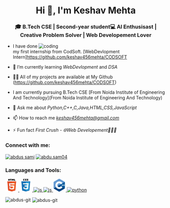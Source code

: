 <h1 align="center">Hi 👋, I'm Keshav Mehta</h1>
<h3 align="center">🎓 B.Tech CSE | Second-year student💻 AI Enthusisast | Creative Problem Solver | Web Developement Lover</h3>

<img align="right" alt="coding" width="400" src="https://user-images.githubusercontent.com/74038190/212750147-854a394f-fee9-4080-9770-78a4b7ece53f.gif">

- I have done my first internship from CodSoft. [WebDevlopment Intern]https://github.com/keshav456mehta/CODSOFT

- 🌱 I’m currently learning *WebDevlopment* and *DSA*

- 👨‍💻 All of my projects are available at My Github (https://github.com/keshav456mehta/CODSOFT)

- I am currently pursuing B.Tech CSE [From Noida Institute of Engineering And Technology](From Noida Institute of Engineering And Technology)

- 💬 Ask me about *Python,C++,C,Java,HTML,CSS,JavaScript*

- 📫 How to reach me *keshav456mehta@gmail.com*

- ⚡ Fun fact *First Crush - 🌐Web Developement👨🏻‍💻*

<h3 align="left">Connect with me:</h3>
<p align="left">
<a href="https://www.linkedin.com/in/keshav-mehta-998985353/" target="blank"><img align="center" src="https://user-images.githubusercontent.com/74038190/235294012-0a55e343-37ad-4b0f-924f-c8431d9d2483.gif" alt="abdus sami" height="30" width="40" /></a>
<a href="https://instagram.com/___its.keshav" target="blank"><img align="center" src="https://user-images.githubusercontent.com/74038190/235294013-a33e5c43-a01c-43f6-b44d-a406d8b4ab75.gif" alt="abdu.sam04" height="30" width="40" /></a>
</p>

<h3 align="left">Languages and Tools:</h3>
<p align="left">
<a href="https://www.w3.org/html/" target="_blank" rel="noreferrer"> <img src="https://raw.githubusercontent.com/devicons/devicon/master/icons/html5/html5-original-wordmark.svg" alt="html" width="40" height="40"/> </a> 
<a href="https://www.w3schools.com/css/" target="_blank" rel="noreferrer"> <img src="https://raw.githubusercontent.com/devicons/devicon/master/icons/css3/css3-original-wordmark.svg" alt="css" width="40" height="40"/> </a> 
<a href="https://www.w3schools.com/js/default.asp" target="_blank" rel="noreferrer"> <img src="https://user-images.githubusercontent.com/74038190/212257454-16e3712e-945a-4ca2-b238-408ad0bf87e6.gif" alt="js" width="40" height="40"/> </a> 
<a href="https://www.w3schools.com/java/default.asp" target="_blank" rel="noreferrer"> <img src="https://cdn.iconscout.com/icon/free/png-256/free-java-60-1174953.png?f=webp" alt="js" width="40" height="40"/> </a> 
<a href="https://www.w3schools.com/cpp/" target="_blank" rel="noreferrer"> <img src="https://raw.githubusercontent.com/devicons/devicon/master/icons/cplusplus/cplusplus-original.svg" alt="cplusplus" width="40" height="40"/> </a> 
<a href="https://www.python.org" target="_blank" rel="noreferrer"> <img src="https://user-images.githubusercontent.com/74038190/212257472-08e52665-c503-4bd9-aa20-f5a4dae769b5.gif" alt="python" width="40" height="40"/> </a> </p>

<p><img align="left" src="https://github-readme-stats.vercel.app/api/top-langs?username=abdus-git&show_icons=true&locale=en&layout=compact" alt="abdus-git" /></p>

<p>&nbsp;<img align="center" src="https://github-readme-stats.vercel.app/api?username=abdus-git&show_icons=true&locale=en" alt="abdus-git" /></p>
